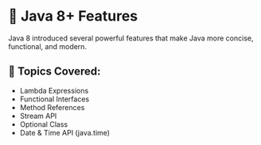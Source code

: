# 🚀 Java 8+ Features

Java 8 introduced several powerful features that make Java more concise, functional, and modern.

## 🔸 Topics Covered:
- Lambda Expressions
- Functional Interfaces
- Method References
- Stream API
- Optional Class
- Date & Time API (java.time)
